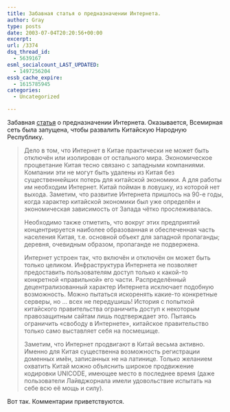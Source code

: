 ```yaml
---
title: Забавная статья о предназначении Интернета.
author: Gray
type: posts
date: 2003-07-04T20:20:56+00:00
excerpt:
url: /3374
dsq_thread_id:
  - 5639167
esml_socialcount_LAST_UPDATED:
  - 1497256204
essb_cache_expire:
  - 1615785945
categories:
  - Uncategorized

---
```








Забавная <a href="http://www.tertia-roma.ru/internet.html" target="_blank">статья</a> о предназначении Интернета. Оказывается, Всемирная сеть была запущена, чтобы развалить Китайскую Народную Республику.

> Дело в том, что Интернет в Китае практически не может быть отключён или изолирован от остального мира. Экономическое процветание Китая тесно связано с западными компаниями. Компании эти не могут быть удалены из Китая без существеннейших потерь для китайской экономики. А для работы им необходим Интернет. Китай пойман в ловушку, из которой нет выхода. Заметим, что развитие Интернета пришлось на 90-е годы, когда характер китайской экономики был уже определён и экономическая зависимость от Запада чётко прослеживалась. 
> 
> Необходимо также отметить, что вокруг этих предприятий концентрируется наиболее образованная и обеспеченная часть населения Китая, т.е. основной объект для западной пропаганды; деревня, очевидным образом, пропаганде не подвержена. 
> 
> Интернет устроен так, что включён и отключён он может быть только целиком. Инфраструктура Интернета не позволяет предоставить пользователям доступ только к какой-то конкретной &#171;правильной&#187; его части. Распределённый децентрализованный характер Интернета исключает подобную возможность. Можно пытаться искоренять какие-то конкретные серверы, но &#8230; всех не передушишь! История с попыткой китайского правительства ограничить доступ к некоторым правозащитным сайтам лишь подтверждает это. Пытаясь ограничить &#171;свободу в Интернете&#187;, китайское правительство только само выставляет себя на посмешище. 
> 
> Заметим, что Интернет продвигают в Китай весьма активно. Именно для Китая существенна возможность регистрации доменных имён, записанных не на латинице. Только желанием охватить Китай можно объяснить широкое продвижение кодировки UNICODE, имеющее место в последнее время (даже пользователи Лайвджорнала имели удовольствие испытать на себе всю её мощь и силу). 

Вот так. Комментарии приветствуются.